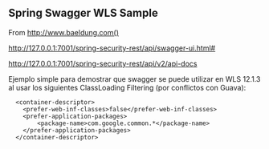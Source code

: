 ## Spring Swagger WLS Sample

From http://www.baeldung.com()

http://127.0.0.1:7001/spring-security-rest/api/swagger-ui.html#

http://127.0.0.1:7001/spring-security-rest/api/v2/api-docs

Ejemplo simple para demostrar que swagger se puede utilizar en WLS 12.1.3 al usar los siguientes ClassLoading Filtering (por conflictos con Guava):

```
  <container-descriptor>
    <prefer-web-inf-classes>false</prefer-web-inf-classes>
    <prefer-application-packages>
  		<package-name>com.google.common.*</package-name>
	</prefer-application-packages>
  </container-descriptor>
```
